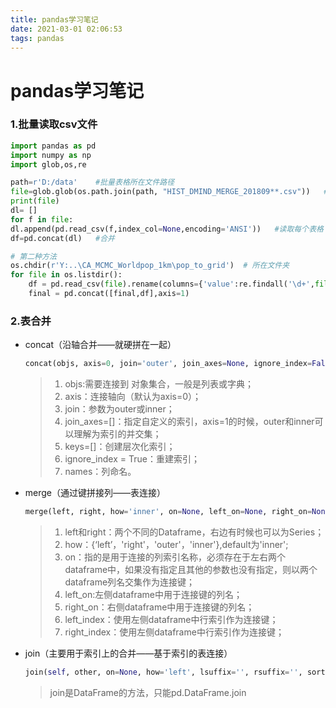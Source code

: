 ```yaml
---
title: pandas学习笔记
date: 2021-03-01 02:06:53
tags: pandas
---
```



# pandas学习笔记


### 1.批量读取csv文件
```python
import pandas as pd
import numpy as np
import glob,os,re

path=r'D:/data'    #批量表格所在文件路径
file=glob.glob(os.path.join(path, "HIST_DMIND_MERGE_201809**.csv"))   #每一个表格相同名称部分
print(file)
dl= []
for f in file:
dl.append(pd.read_csv(f,index_col=None,encoding='ANSI'))   #读取每个表格
df=pd.concat(dl)   #合并

# 第二种方法
os.chdir(r'Y:..\CA_MCMC_Worldpop_1km\pop_to_grid')  # 所在文件夹
for file in os.listdir():
    df = pd.read_csv(file).rename(columns={'value':re.findall('\d+',file)[0]}).set_index('id')
    final = pd.concat([final,df],axis=1)
```

### 2.表合并

* concat（沿轴合并——就硬拼在一起）

  ```python 
  concat(objs, axis=0, join='outer', join_axes=None, ignore_index=False, keys=None, levels=None, names=None, verify_integrity=False, sort=None, copy=True)
  
  ```

  > 1. objs:需要连接到 对象集合，一般是列表或字典；
  > 2. axis：连接轴向（默认为axis=0）；
  > 3. join：参数为outer或inner；
  > 4. join_axes=[]：指定自定义的索引，axis=1的时候，outer和inner可以理解为索引的并交集；
  > 5. keys=[]：创建层次化索引；
  > 6. ignore_index = True：重建索引；
  > 7. names：列命名。

* merge（通过键拼接列——表连接）

  ```python
  merge(left, right, how='inner', on=None, left_on=None, right_on=None, left_index=False, right_index=False, sort=False, suffixes=('_x', '_y'), copy=True, indicator=False, validate=None)
  
  ```

  > 1. left和right：两个不同的Dataframe，右边有时候也可以为Series；
  > 2. how：{‘left’，'right'，'outer'，'inner'},default为'inner';
  > 3. on：指的是用于连接的列索引名称，必须存在于左右两个dataframe中，如果没有指定且其他的参数也没有指定，则以两个dataframe列名交集作为连接键；
  > 4. left_on:左侧dataframe中用于连接键的列名；
  > 5. right_on：右侧dataframe中用于连接键的列名；
  > 6. left_index：使用左侧dataframe中行索引作为连接键；
  > 7. right_index：使用左侧dataframe中行索引作为连接键；

* join（主要用于索引上的合并——基于索引的表连接）

  ```python
  join(self, other, on=None, how='left', lsuffix='', rsuffix='', sort=False)
  ```

  > join是DataFrame的方法，只能pd.DataFrame.join
